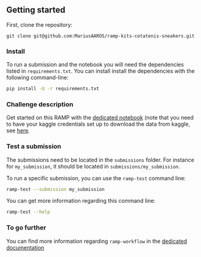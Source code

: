 ## Getting started

First, clone the repository:

```git clone git@github.com:MariusAAROS/ramp-kits-cotatenis-sneakers.git```

### Install

To run a submission and the notebook you will need the dependencies listed
in `requirements.txt`. You can install install the dependencies with the
following command-line:

```bash
pip install -U -r requirements.txt
```

### Challenge description

Get started on this RAMP with the
[dedicated notebook](cotatenis_sneakers_starting_kit.ipynb) (note that you need to have your kaggle credentials set up to download the data from kaggle, see [here](https://www.kaggle.com/docs/api?utm_me=).

### Test a submission

The submissions need to be located in the `submissions` folder. For instance
for `my_submission`, it should be located in `submissions/my_submission`.

To run a specific submission, you can use the `ramp-test` command line:

```bash
ramp-test --submission my_submission
```

You can get more information regarding this command line:

```bash
ramp-test --help
```

### To go further

You can find more information regarding `ramp-workflow` in the
[dedicated documentation](https://paris-saclay-cds.github.io/ramp-docs/ramp-workflow/stable/using_kits.html)
